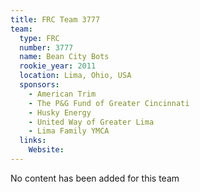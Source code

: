 ```yaml
---
title: FRC Team 3777
team:
  type: FRC
  number: 3777
  name: Bean City Bots
  rookie_year: 2011
  location: Lima, Ohio, USA
  sponsors:
    - American Trim
    - The P&G Fund of Greater Cincinnati
    - Husky Energy
    - United Way of Greater Lima
    - Lima Family YMCA
  links:
    Website: 
---
```

No content has been added for this team